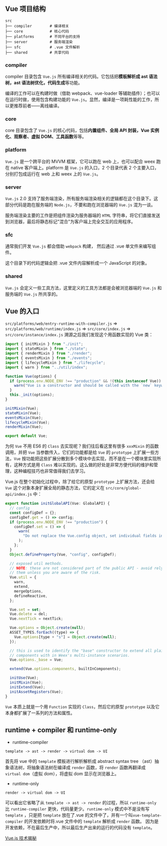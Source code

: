 ## Vue 项目结构

```
src
├── compiler        # 编译相关
├── core            # 核心代码
├── platforms       # 不同平台的支持
├── server          # 服务端渲染
├── sfc             # .vue 文件解析
├── shared          # 共享代码
```

### compiler

compiler 目录包含 `Vue.js` 所有编译相关的代码。它包括把**模板解析成 ast 语法树，ast 语法树优化，代码生成**等功能。

编译的工作可以在构建时做（借助 webpack、vue-loader 等辅助插件）；也可以在运行时做，使用包含构建功能的 `Vue.js`。显然，编译是一项耗性能的工作，所以更推荐前者——离线编译。

### core

core 目录包含了 `Vue.js` 的核心代码，包括**内置组件、全局 API 封装，Vue 实例化、观察者、虚拟 DOM、工具函数**等等。

### platform

`Vue.js` 是一个跨平台的 MVVM 框架，它可以跑在 web 上，也可以配合 weex 跑在 native 客户端上。platform 是 `Vue.js` 的入口，2 个目录代表 2 个主要入口，分别打包成运行在 web 上和 weex 上的 `Vue.js`。

### server

`Vue.js` 2.0 支持了服务端渲染，所有服务端渲染相关的逻辑都在这个目录下。这部分代码是跑在服务端的 `Node.js`，不要和跑在浏览器端的 `Vue.js` 混为一谈。

服务端渲染主要的工作是把组件渲染为服务器端的 `HTML` 字符串，将它们直接发送到浏览器，最后将静态标记"混合"为客户端上完全交互的应用程序。

### sfc

通常我们开发 `Vue.js` 都会借助 `webpack` 构建， 然后通过 .vue 单文件来编写组件。

这个目录下的代码逻辑会把 .vue 文件内容解析成一个 JavaScript 的对象。

### shared

`Vue.js` 会定义一些工具方法，这里定义的工具方法都是会被浏览器端的 `Vue.js` 和服务端的 `Vue.js` 所共享的。

## Vue 的入口

`src/platforms/web/entry-runtime-with-compiler.js` => `src/platforms/web/runtime/index.js` => `src/core/index.js` => `src/core/instance/index.js` 溯源之后我们发现这个用函数实现的 Vue 类：

```js
import { initMixin } from "./init";
import { stateMixin } from "./state";
import { renderMixin } from "./render";
import { eventsMixin } from "./events";
import { lifecycleMixin } from "./lifecycle";
import { warn } from "../util/index";

function Vue(options) {
  if (process.env.NODE_ENV !== "production" && !(this instanceof Vue)) {
    warn("Vue is a constructor and should be called with the `new` keyword");
  }
  this._init(options);
}

initMixin(Vue);
stateMixin(Vue);
eventsMixin(Vue);
lifecycleMixin(Vue);
renderMixin(Vue);

export default Vue;
```

为何 `Vue` 不用 ES6 的 `Class` 去实现呢？我们往后看这里有很多 `xxxMixin` 的函数调用，并把 `Vue` 当参数传入，它们的功能都是给 `Vue` 的 `prototype` 上扩展一些方法，`Vue` 按功能把这些扩展分散到多个模块中去实现，而不是在一个模块里实现所有，这种方式是用 `Class` 难以实现的。这么做的好处是非常方便代码的维护和管理，这种编程技巧也非常值得我们去学习。

Vue.js 在整个初始化过程中，除了给它的原型 `prototype` 上扩展方法，还会给 `Vue` 这个对象本身扩展全局的静态方法，它的定义在 `src/core/global-api/index.js` 中：

```js
export function initGlobalAPI(Vue: GlobalAPI) {
  // config
  const configDef = {};
  configDef.get = () => config;
  if (process.env.NODE_ENV !== "production") {
    configDef.set = () => {
      warn(
        "Do not replace the Vue.config object, set individual fields instead."
      );
    };
  }
  Object.defineProperty(Vue, "config", configDef);

  // exposed util methods.
  // NOTE: these are not considered part of the public API - avoid relying on
  // them unless you are aware of the risk.
  Vue.util = {
    warn,
    extend,
    mergeOptions,
    defineReactive,
  };

  Vue.set = set;
  Vue.delete = del;
  Vue.nextTick = nextTick;

  Vue.options = Object.create(null);
  ASSET_TYPES.forEach((type) => {
    Vue.options[type + "s"] = Object.create(null);
  });

  // this is used to identify the "base" constructor to extend all plain-object
  // components with in Weex's multi-instance scenarios.
  Vue.options._base = Vue;

  extend(Vue.options.components, builtInComponents);

  initUse(Vue);
  initMixin(Vue);
  initExtend(Vue);
  initAssetRegisters(Vue);
}
```

`Vue` 本质上就是一个用 `Function` 实现的 `Class`，然后它的原型 `prototype` 以及它本身都扩展了一系列的方法和属性。

## runtime + compiler 和 runtime-only

- runtime-compiler

`template -> ast -> render -> virtual dom -> UI`

首先将 vue 中的 `template` 模板进行解析解析成 abstract syntax tree （ast）抽象语法树，将抽象语法树在编译成 `render` 函数，将 `render` 函数再翻译成 `virtual dom`（虚拟 dom），将虚拟 dom 显示在浏览器上。

- runtime-only

`render -> virtual dom -> UI`

可以看出它省略了从 `template -> ast -> render` 的过程，所以 `runtime-only` 比 `runtime-compiler` 更快，代码量更少。`runtime-only` 模式中不是没有写 `template` ，只是把 `template` 放在了.vue 的文件中了，并有一个叫`vue-template-compiler` 的开发依赖时将.vue 文件中的 `template` 解析成 `render` 函数。 因为是开发依赖，不在最后生产中，所以最后生产出来的运行的代码没有 `template`。

[Vue.js 技术揭秘](https://ustbhuangyi.github.io/vue-analysis/v2/prepare/directory.html)
